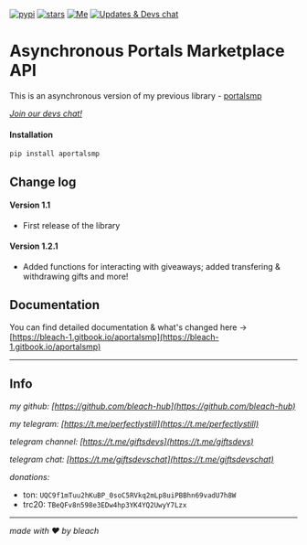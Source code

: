 [![pypi](https://img.shields.io/pypi/v/aportalsmp.svg)](https://pypi.org/project/aportalsmp/) [![stars](https://img.shields.io/github/stars/bleach-hub/aportalsmp?style=social)](https://github.com/bleach-hub/aportalsmp/stargazers) [![Me](https://img.shields.io/badge/Telegram-@perfectlystill-blue?logo=telegram)](https://t.me/perfectlystill) [![Updates & Devs chat](https://img.shields.io/badge/Telegram-@giftsdevs-blue?logo=telegram)](https://t.me/giftsdevs)

# Asynchronous Portals Marketplace API

This is an asynchronous version of my previous library - [portalsmp](https://pypi.org/project/portalsmp/)

*[Join our devs chat!](t.me/giftsdevschat)*

#### Installation

`pip install aportalsmp`

## Change log

#### Version 1.1

- First release of the library

#### Version 1.2.1

- Added functions for interacting with giveaways; added transfering & withdrawing gifts and more!

## Documentation

You can find detailed documentation & what's changed here -> [https://bleach-1.gitbook.io/aportalsmp](https://bleach-1.gitbook.io/aportalsmp)

---

## Info

*my github: [https://github.com/bleach-hub](https://github.com/bleach-hub)*

*my telegram: [https://t.me/perfectlystill](https://t.me/perfectlystill)*

*telegram channel: [https://t.me/giftsdevs](https://t.me/giftsdevs)*

*telegram chat: [https://t.me/giftsdevschat](https://t.me/giftsdevschat)*

*donations:*

- ton: `UQC9f1mTuu2hKuBP_0soC5RVkq2mLp8uiPBBhn69vadU7h8W`
- trc20: `TBeQFv8n598e3EDw4hp3YK4YQ2UwyY7Lzx`

---

*made with ❤️ by bleach*
